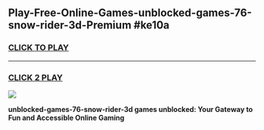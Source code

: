 
## Play-Free-Online-Games-unblocked-games-76-snow-rider-3d-Premium #ke10a
<h3>
<a href="https://premium.freeplayer.one?title=unblocked-games-76-snow-rider-3d&ref=8M">CLICK TO PLAY</a></h3>
<hr>

<h3>
<a href="https://premium.freeplayer.one?title=unblocked-games-76-snow-rider-3d&ref=8M">CLICK 2 PLAY</a>
  
</h3>

<a href="https://premium.freeplayer.one?title=unblocked-games-76-snow-rider-3d&ref=8M"><img src="https://clearcache.store/games.png"></a>


**unblocked-games-76-snow-rider-3d games unblocked: Your Gateway to Fun and Accessible Online Gaming**
